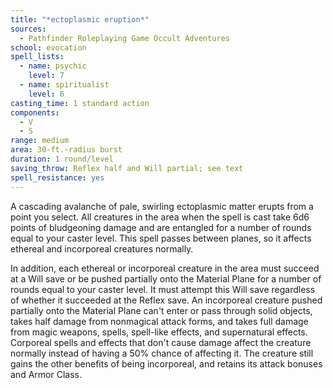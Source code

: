 ```yaml
---
title: "*ectoplasmic eruption*"
sources:
  - Pathfinder Roleplaying Game Occult Adventures
school: evocation
spell_lists:
  - name: psychic
    level: 7
  - name: spiritualist
    level: 6
casting_time: 1 standard action
components:
  - V
  - S
range: medium
area: 30-ft.-radius burst
duration: 1 round/level
saving_throw: Reflex half and Will partial; see text
spell_resistance: yes
---
```


A cascading avalanche of pale, swirling ectoplasmic matter erupts from a point you select. All creatures in the area when the spell is cast take 6d6 points of bludgeoning damage and are entangled for a number of rounds equal to your caster level. This spell passes between planes, so it affects ethereal and incorporeal creatures normally.

In addition, each ethereal or incorporeal creature in the area must succeed at a Will save or be pushed partially onto the Material Plane for a number of rounds equal to your caster level. It must attempt this Will save regardless of whether it succeeded at the Reflex save. An incorporeal creature pushed partially onto the Material Plane can't enter or pass through solid objects, takes half damage from nonmagical attack forms, and takes full damage from magic weapons, spells, spell-like effects, and supernatural effects. Corporeal spells and effects that don't cause damage affect the creature normally instead of having a 50% chance of affecting it. The creature still gains the other benefits of being incorporeal, and retains its attack bonuses and Armor Class.
